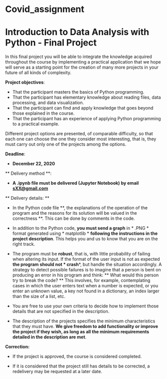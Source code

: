 # Covid_assignment
# **Introduction to Data Analysis with Python - Final Project**
In this final project you will be able to integrate the knowledge acquired throughout the course by implementing a practical application that we hope will serve as a starting point for the creation of many more projects in your future of all kinds of complexity.

**Project objectives**:

* That the participant masters the basics of Python programming.
* That the participant has elementary knowledge about reading files, data processing, and data visualization.
* That the participant can find and apply knowledge that goes beyond those explained in the course.
* That the participant has an experience of applying Python programming to a practical example.

Different project options are presented, of comparable difficulty, so that each one can choose the one they consider most interesting, that is, they must carry out only one of the projects among the options.

**Deadline**:
  * **December 22, 2020**

** Delivery method **:
  * **A .ipynb file must be delivered (Jupyter Notebook) by email sXX@gmail.com**

** Delivery details: **

* In the Python code file **, the explanations of the operation of the program and the reasons for its solution will be valued in the correctness **. This can be done by comments in the code.

* In addition to the Python code, **you must send a graph** in * .PNG * format generated using * matplotlib * **following the instructions in the project description**. This helps you and us to know that you are on the right track.

* The program must be **robust**, that is, with little probability of failing when altering its input. If the format of the user input is not as expected **the program should not * crash***, but handle the situation accordingly. A strategy to detect possible failures is to imagine that a person is bent on producing an error in his program and think: ** What would this person try to break the code? ** This involves, for example, contemplating cases in which the user enters text when a number is expected, or you enter an unknown value, a key not found in a dictionary, an index larger than the size of a list, etc.

* You are free to use your own criteria to decide how to implement those details that are not specified in the description.

* The description of the projects specifies the minimum characteristics that they must have. **We give freedom to add functionality or improve the project if they wish, as long as all the minimum requirements detailed in the description are met**.

**Correction:**

* If the project is approved, the course is considered completed.

* If it is considered that the project still has details to be corrected, a redelivery may be requested at a later date.
